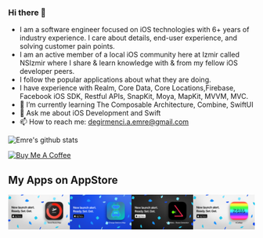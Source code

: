 ### Hi there 👋

- I am a software engineer focused on iOS technologies with 6+ years of industry experience. I care about details, end-user experience, and solving customer pain points. 
- I am an active member of a local iOS community here at Izmir called NSIzmir where I share & learn knowledge with & from my fellow iOS developer peers.
- I follow the popular applications about what they are doing.
- I have experience with Realm, Core Data, Core Locations,Firebase, Facebook iOS SDK, Restful APIs, SnapKit, Moya, MapKit, MVVM, MVC. 
- 🌱 I’m currently learning The Composable Architecture, Combine, SwiftUI
- 💬 Ask me about iOS Development and Swift
- 📫 How to reach me: degirmenci.a.emre@gmail.com

![Emre's github stats](https://github-readme-stats.vercel.app/api?username=emrdgrmnci&show_icons=true&line_height=30)

<a href="https://www.buymeacoffee.com/mkNqZf8Nt8" target="_blank"><img src="https://cdn.buymeacoffee.com/buttons/v2/default-blue.png" alt="Buy Me A Coffee" style="height: 60px !important;width: 217px !important;" ></a>

## My Apps on AppStore
<div style="display: flex;">
    <div>
        <a href="https://apps.apple.com/tr/app/travel-route-map/id6504141706?platform=iphone">
            <img src="https://github.com/emrdgrmnci/emrdgrmnci/blob/master/travelroutemap.png" width="400"/>
            <br>
        </a>
    </div>
    <div>
        <a href="https://apps.apple.com/tr/app/ev-charge-stations-map/id6466442459">
            <img src="https://github.com/emrdgrmnci/emrdgrmnci/blob/master/ev.png" width="400"/>
            <br>
        </a>
    </div>
    <div>
    <a href = "https://apps.apple.com/tr/app/walk-mate-weight-loss/id6739468121">
        <img src="https://github.com/emrdgrmnci/emrdgrmnci/blob/master/walkmate.png" width="400"/>
        <br>
    </a>
    </div>
    <div>
    <a href="https://apps.apple.com/us/app/kcalapp/id1637391298">
       <img src="https://github.com/emrdgrmnci/emrdgrmnci/blob/master/kcal.png" width="400"/>
    </a>
    </div>


